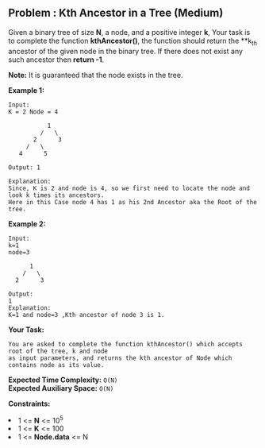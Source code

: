 ## Problem : Kth Ancestor in a Tree (Medium)
Given a binary tree of size  **N**, a node, and a positive integer **k**, Your task is to complete the function **kthAncestor()**, the function should return the **k<sub>th</sub> ancestor of the given node in the binary tree. If there does not exist any such ancestor then **return -1**.

**Note:** It is guaranteed that the node exists in the tree.

**Example 1:**
```
Input:
K = 2 Node = 4
    
           1
         /   \
       2      3
     /   \
   4      5
   
Output: 1

Explanation:
Since, K is 2 and node is 4, so we first need to locate the node and look k times its ancestors.
Here in this Case node 4 has 1 as his 2nd Ancestor aka the Root of the tree.
```


**Example 2:**
```
Input:
k=1 
node=3

      1
    /   \
  2      3

Output:
1
Explanation:
K=1 and node=3 ,Kth ancestor of node 3 is 1.
```

**Your Task:**
```
You are asked to complete the function kthAncestor() which accepts root of the tree, k and node 
as input parameters, and returns the kth ancestor of Node which contains node as its value.
```

**Expected Time Complexity:** ```O(N)```<br>
**Expected Auxiliary Space:** ```O(N)```

**Constraints:**
<li>1 <= <b>N</b> <= 10<sup>5</sup></li>
<li>1 <= <b>K</b> <= 100</li>
<li>1 <= <b>Node.data</b> <= N</li>
